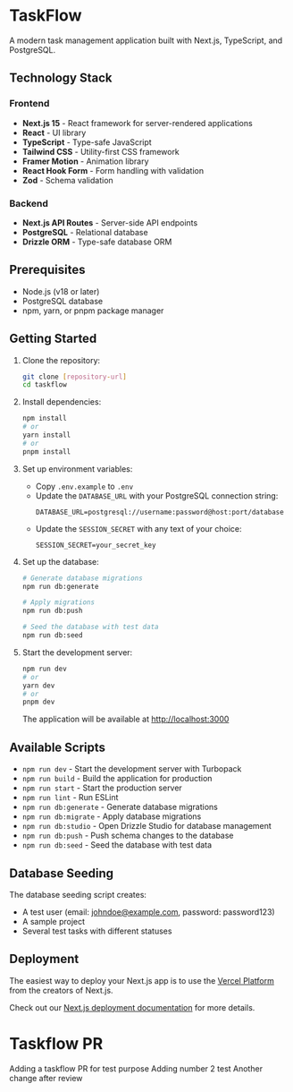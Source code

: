# TaskFlow

A modern task management application built with Next.js, TypeScript, and PostgreSQL.

## Technology Stack

### Frontend

- **Next.js 15** - React framework for server-rendered applications
- **React** - UI library
- **TypeScript** - Type-safe JavaScript
- **Tailwind CSS** - Utility-first CSS framework
- **Framer Motion** - Animation library
- **React Hook Form** - Form handling with validation
- **Zod** - Schema validation

### Backend

- **Next.js API Routes** - Server-side API endpoints
- **PostgreSQL** - Relational database
- **Drizzle ORM** - Type-safe database ORM

## Prerequisites

- Node.js (v18 or later)
- PostgreSQL database
- npm, yarn, or pnpm package manager

## Getting Started

1. Clone the repository:

   ```bash
   git clone [repository-url]
   cd taskflow
   ```

2. Install dependencies:

   ```bash
   npm install
   # or
   yarn install
   # or
   pnpm install
   ```

3. Set up environment variables:

   - Copy `.env.example` to `.env`
   - Update the `DATABASE_URL` with your PostgreSQL connection string:
     ```
     DATABASE_URL=postgresql://username:password@host:port/database
     ```
   - Update the `SESSION_SECRET` with any text of your choice:
     ```
     SESSION_SECRET=your_secret_key
     ```

4. Set up the database:

   ```bash
   # Generate database migrations
   npm run db:generate

   # Apply migrations
   npm run db:push

   # Seed the database with test data
   npm run db:seed
   ```

5. Start the development server:

   ```bash
   npm run dev
   # or
   yarn dev
   # or
   pnpm dev
   ```

   The application will be available at [http://localhost:3000](http://localhost:3000)

## Available Scripts

- `npm run dev` - Start the development server with Turbopack
- `npm run build` - Build the application for production
- `npm run start` - Start the production server
- `npm run lint` - Run ESLint
- `npm run db:generate` - Generate database migrations
- `npm run db:migrate` - Apply database migrations
- `npm run db:studio` - Open Drizzle Studio for database management
- `npm run db:push` - Push schema changes to the database
- `npm run db:seed` - Seed the database with test data

## Database Seeding

The database seeding script creates:

- A test user (email: johndoe@example.com, password: password123)
- A sample project
- Several test tasks with different statuses

## Deployment

The easiest way to deploy your Next.js app is to use the [Vercel Platform](https://vercel.com/new?utm_medium=default-template&filter=next.js&utm_source=create-next-app&utm_campaign=create-next-app-readme) from the creators of Next.js.

Check out our [Next.js deployment documentation](https://nextjs.org/docs/app/building-your-application/deploying) for more details.

# Taskflow PR
Adding a taskflow PR for test purpose
Adding number 2 test
Another change after review
